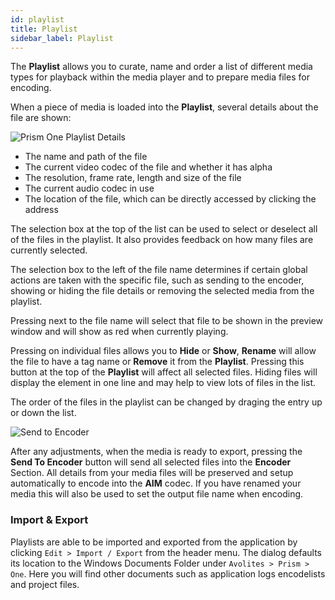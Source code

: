 ```yaml
---
id: playlist
title: Playlist
sidebar_label: Playlist
---
```


The **Playlist** allows you to curate, name and order a list of different media types for playback within the media player and to prepare media files for encoding.

When a piece of media is loaded into the **Playlist**, several details about the file are shown: 

![Prism One Playlist Details](/prismdocs/images/playlistdetails.png "Playlist Details")

* The name and path of the file
* The current video codec of the file and whether it has alpha
* The resolution, frame rate, length and size of the file
* The current audio codec in use
* The location of the file, which can be directly accessed by clicking the address

The selection box at the top of the list can be used to select or deselect all of the files in the playlist. It also provides feedback on how many files are currently selected.

The selection box to the left of the file name determines if certain global actions are taken with the specific file, such as sending to the encoder, showing or hiding the file details or removing the selected media from the playlist.

Pressing <i className="icon icon-button-play"></i> next to the file name will select that file to be shown in the preview window and will show as red when currently playing. 

Pressing <i className="icon icon-menu-dots"></i> on individual files allows you to **Hide** or **Show**, **Rename** will allow the file to have a tag name or **Remove** it from the **Playlist**. Pressing this button at the top of the **Playlist** will affect all selected files. Hiding files will display the element in one line and may help to view lots of files in the list.

The order of the files in the playlist can be changed by draging the entry up or down the list.  

![Send to Encoder](/prismdocs/images/sendtoencoder.png "Send to Encoder")

After any adjustments, when the media is ready to export, pressing the **Send To Encoder** button will send all selected files into the **Encoder** Section. All details from your media files will be preserved and setup automatically to encode into the **AIM** codec. If you have renamed your media this will also be used to set the output file name when encoding.

### Import & Export

Playlists are able to be imported and exported from the application by clicking `Edit > Import / Export` from the header menu. The dialog defaults its location to the Windows Documents Folder under `Avolites > Prism > One`. Here you will find other documents such as application logs encodelists and project files.
